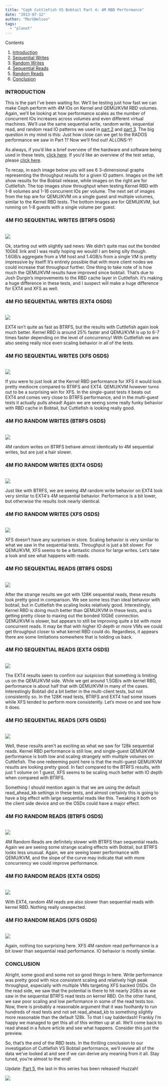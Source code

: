 ```yaml
---
title: "Ceph Cuttlefish VS Bobtail Part 4: 4M RBD Performance"
date: "2013-07-12"
author: "MarkNelson"
tags: 
  - "planet"
---
```


Contents

1. [Introduction](http://ceph.com/community/ceph-cuttlefish-vs-bobtail-part-4-4M-RBD-Performance/)
2. [Sequential Writes](http://ceph.com/community/ceph-cuttlefish-vs-bobtail-part-4-4M-RBD-Performance/#seqwritebtrfs)
3. [Random Writes](http://ceph.com/community/ceph-cuttlefish-vs-bobtail-part-4-4M-RBD-Performance/#randwritebtrfs)
4. [Sequential Reads](http://ceph.com/community/ceph-cuttlefish-vs-bobtail-part-4-4M-RBD-Performance/#seqreadbtrfs)
5. [Random Reads](http://ceph.com/community/ceph-cuttlefish-vs-bobtail-part-4-4M-RBD-Performance/#seqreadbtrfs)
6. [Conclusion](http://ceph.com/community/ceph-cuttlefish-vs-bobtail-part-4-4M-RBD-Performance/#conclusion)

### INTRODUCTION

This is the part I’ve been waiting for. We’ll be testing just how fast we can make Ceph perform with 4M IOs on Kernel and QEMU/KVM RBD volumes. Again, we’ll be looking at how performance scales as the number of concurrent IOs increases across volumes and even different virtual machines. We’ll use the same sequential write, random write, sequential read, and random read IO patterns we used in [part 2](http://ceph.com/performance-2/ceph-cuttlefish-vs-bobtail-part-2-4k-rbd-performance/ "Ceph Cuttlefish VS Bobtail Part 2: 4K RBD Performance") and [part 3](http://ceph.com/performance-2/ceph-cuttlefish-vs-bobtail-part-3-128k-rbd-performance/ "Ceph Cuttlefish VS Bobtail Part 3: 128K RBD Performance"). The big question in my mind is this: Just how close can we get to the RADOS performance we saw in Part 1? Now we’ll find out! ALLONS-Y!

As always, if you’d like a brief overview of the hardware and software being used in these tests, [click here](http://ceph.com/performance-2/ceph-cuttlefish-vs-bobtail-part-1-introduction-and-rados-bench/#setup). If you’d like an overview of the test setup, please [click here](http://ceph.com/performance-2/ceph-cuttlefish-vs-bobtail-part-1-introduction-and-rados-bench/#test_setup).

To recap, in each image below you will see 6 3-dimensional graphs representing the throughput results for a given IO pattern. Images on the left show results for the Bobtail release, while images on the right are for Cuttlefish. The top images show throughput when testing Kernel RBD with 1-8 volumes and 1-16 concurrent IOs per volume. The next set of images from the top are for QEMU/KVM on a single guest and multiple volumes, similar to the Kernel RBD tests. The bottom images are for QEMU/KVM, but running on 1-8 guests with a single volume per guest.

### 4M FIO SEQUENTIAL WRITES (BTRFS OSDS)

   
[![](images/cuttlefish-rbd_btrfs-write-4096K.png)](http://ceph.com/performance-2/ceph-cuttlefish-vs-bobtail-part-4-4m-rbd-performance/attachment/cuttlefish-rbd_btrfs-write-4096k/)

Ok, starting out with slightly sad news: We didn’t quite max out the bonded 10GbE link and I was really hoping we would! I am being silly though. 1.6GB/s aggregate from a VM host and 1.4GB/s from a single VM is pretty impressive by itself! It’s entirely possible that with more client nodes we could increase that throughput further. One thing to take note of is how much the QEMU/KVM results have improved since bobtail. That’s due to Josh Durgin’s improvements to the RBD cache layer in Cuttlefish. It’s making a huge difference in these tests, and I suspect will make a huge difference for EXT4 and XFS as well.

### 4M FIO SEQUENTIAL WRITES (EXT4 OSDS)

   
[![](images/cuttlefish-rbd_ext4-write-4096K.png)](http://ceph.com/performance-2/ceph-cuttlefish-vs-bobtail-part-4-4m-rbd-performance/attachment/cuttlefish-rbd_ext4-write-4096k/)

EXT4 isn’t quite as fast as BTRFS, but the results with Cuttlefish again look much better. Kernel RBD is around 25% faster and QEMU/KVM is up to 6-7 times faster depending on the level of concurrency! With Cuttlefish we are also seeing really nice even scaling behavior in all of the tests.

### 4M FIO SEQUENTIAL WRITES (XFS OSDS)

   
[![](images/cuttlefish-rbd_xfs-write-4096K.png)](http://ceph.com/performance-2/ceph-cuttlefish-vs-bobtail-part-4-4m-rbd-performance/attachment/cuttlefish-rbd_xfs-write-4096k/)

If you were to just look at the Kernel RBD performance for XFS it would look pretty mediocre compared to BTRFS and EXT4. QEMU/KVM however turns out to be a surprising win for XFS. In the single-guest tests it beats out EXT4 and comes very close to BTRFS performance, and in the multi-guest tests it actually pulls ahead! Again we are seeing some really funky behavior with RBD cache in Bobtail, but Cuttlefish is looking really good.

### 4M FIO RANDOM WRITES (BTRFS OSDS)

   
[![](images/cuttlefish-rbd_btrfs-randwrite-4096K.png)](http://ceph.com/performance-2/ceph-cuttlefish-vs-bobtail-part-4-4m-rbd-performance/attachment/cuttlefish-rbd_btrfs-randwrite-4096k/)

4M random writes on BTRFS behave almost identically to 4M sequential writes, but are just a hair slower.

### 4M FIO RANDOM WRITES (EXT4 OSDS)

   
[![](images/cuttlefish-rbd_ext4-randwrite-4096K.png)](http://ceph.com/performance-2/ceph-cuttlefish-vs-bobtail-part-4-4m-rbd-performance/attachment/cuttlefish-rbd_ext4-randwrite-4096k/)

Just like with BTRFS, we are seeing 4M random write behavior on EXT4 look very similar to EXT4′s 4M sequential behavior. Performance is a bit lower, but otherwise the results look nearly identical.

### 4M FIO RANDOM WRITES (XFS OSDS)

   
[![](images/cuttlefish-rbd_xfs-randwrite-4096K.png)](http://ceph.com/performance-2/ceph-cuttlefish-vs-bobtail-part-4-4m-rbd-performance/attachment/cuttlefish-rbd_xfs-randwrite-4096k/)

XFS doesn’t have any surprises in store. Scaling behavior is very similar to what we saw in the sequential tests. Throughput is just a bit slower. For QEMU/KVM, XFS seems to be a fantastic choice for large writes. Let’s take a look and see what happens with reads.

### 4M FIO SEQUENTIAL READS (BTRFS OSDS)

   
[![](images/cuttlefish-rbd_btrfs-read-4096K.png)](http://ceph.com/performance-2/ceph-cuttlefish-vs-bobtail-part-4-4m-rbd-performance/attachment/cuttlefish-rbd_btrfs-read-4096k/)

After the strange results we got with 128K sequential reads, these results look pretty good in comparison. We see some less than ideal behavior with bobtail, but in Cuttlefish the scaling looks relatively good. Interestingly, Kernel RBD is doing much better than QEMU/KVM in these tests, and is getting pretty close to maxing out the bonded 10GbE connection. QEMU/KVM is slower, but appears to still be improving quite a bit with more concurrent reads. It may be that with higher IO depth or more VMs we could get throughput closer to what kernel RBD could do. Regardless, it appears there are some limitations somewhere that is holding us back.

### 4M FIO SEQUENTIAL READS (EXT4 OSDS)

   
[![](images/cuttlefish-rbd_ext4-read-4096K.png)](http://ceph.com/performance-2/ceph-cuttlefish-vs-bobtail-part-4-4m-rbd-performance/attachment/cuttlefish-rbd_ext4-read-4096k/)

The EXT4 results seem to confirm our suspicion that something is limiting us on the QEMU/KVM side. While we get around 1.5GB/s with kernel RBD, performance is about half that with QEMU/KVM in many of the cases. Interestingly Bobtail did a bit better in the multi-client tests, but not consistently so. In the 128K read tests, BTRFS and EXT4 had some issues while XFS tended to perform more consistently. Let’s move on and see how it does.

### 4M FIO SEQUENTIAL READS (XFS OSDS)

   
[![](images/cuttlefish-rbd_xfs-read-4096K.png)](http://ceph.com/performance-2/ceph-cuttlefish-vs-bobtail-part-4-4m-rbd-performance/attachment/cuttlefish-rbd_xfs-read-4096k/)

Well, these results aren’t as exciting as what we saw for 128k sequential reads. Kernel RBD performance is still low, and single-guest QEMU/KVM performance is both low and scaling strangely with multiple volumes on Cuttlefish. The one redeeming point here is that the multi-guest QEMU/KVM results are looking pretty good. In fact compared to the BTRFS results, with just 1 volume on 1 guest, XFS seems to be scaling much better with IO depth when compared with BTRFS.

Something I should mention again is that we are using the default read\_ahead\_kb settings in these tests, and almost certainly this is going to have a big effect with large sequential reads like this. Tweaking it both on the client side device and on the OSDs could have a major effect.

### 4M FIO RANDOM READS (BTRFS OSDS)

   
[![](images/cuttlefish-rbd_btrfs-randread-4096K.png)](http://ceph.com/performance-2/ceph-cuttlefish-vs-bobtail-part-4-4m-rbd-performance/attachment/cuttlefish-rbd_btrfs-randread-4096k/)

4M Random Reads are definitely slower with BTRFS than sequential reads. Again we are seeing some strange scaling effects with Bobtail, but BTRFS looks less unusual. Again, we are seeing lower performance with QEMU/KVM, and the slope of the curve may indicate that with more concurrency we could improve performance.

### 4M FIO RANDOM READS (EXT4 OSDS)

   
[![](images/cuttlefish-rbd_ext4-randread-4096K.png)](http://ceph.com/performance-2/ceph-cuttlefish-vs-bobtail-part-4-4m-rbd-performance/attachment/cuttlefish-rbd_ext4-randread-4096k/)

With EXT4, random 4M reads are also slower than sequential reads with kernel RBD. Nothing really unexpected.

### 4M FIO RANDOM READS (XFS OSDS)

   
[![](images/cuttlefish-rbd_xfs-randread-4096K.png)](http://ceph.com/performance-2/ceph-cuttlefish-vs-bobtail-part-4-4m-rbd-performance/attachment/cuttlefish-rbd_xfs-randread-4096k/)

Again, nothing too surprising here. XFS 4M random read performance is a bit lower than sequential read performance. IO behavior is mostly similar.

### CONCLUSION

Alright, some good and some not so good things in here. Write performance was pretty good with nice consistent scaling and relatively high peak throughput, especially with multiple VMs targeting XFS backed OSDs. On the read side, we saw that the potential is there to hit nearly 2GB/s as we saw in the sequential BTRFS read tests on kernel RBD. On the other hand, we saw poor scaling and low performance in some of the read tests too. Now, there is probably a reasonable argument that it was foolhardy to run hundreds of read tests and not set read\_ahead\_kb to something slightly more reasonable than the default 128k. To that I say balderdash! Frankly I’m happy we managed to get this all of this written up at all. We’ll come back to read ahead in a future article and see what happens. Consider this just the preview.

So, that’s the end of the RBD tests. In the thrilling conclusion to our investigation of Cuttlefish VS Bobtail performance, we’ll review all of the data we’ve looked at and see if we can derive any meaning from it all. Stay tuned, you’re almost to the end!

Update: [Part 5](http://ceph.com/performance-2/ceph-cuttlefish-vs-bobtail-part-5-results-summary-conclusion/ "Ceph Cuttlefish VS Bobtail Part 5: Results Summary & Conclusion"), the last in this series has been released! Huzzah!

![](http://track.hubspot.com/__ptq.gif?a=268973&k=14&bu=http://ceph.com&r=http://ceph.com/performance-2/ceph-cuttlefish-vs-bobtail-part-4-4m-rbd-performance/&bvt=rss&p=wordpress)
